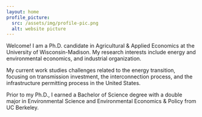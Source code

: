 ```yaml
---
layout: home
profile_picture:
  src: /assets/img/profile-pic.png
  alt: website picture
---
```


<p>
Welcome! I am a Ph.D. candidate in Agricultural & Applied Economics at the University of Wisconsin-Madison. My research interests include energy and environmental economics, and industrial organization. 
</p>

</p>
My current work studies challenges related to the energy transition, focusing on transmission investment, the interconnection process, and the infrastructure permitting process in the United States.
</p>

</p>
Prior to my Ph.D., I earned a Bachelor of Science degree with a double major in Environmental Science and Environmental Economics & Policy from UC Berkeley.
</p>
